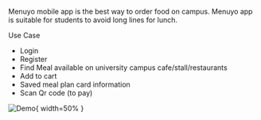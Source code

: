 Menuyo mobile app is the best way to order food on campus.
Menuyo app is suitable for students to avoid long lines for lunch. 

Use Case
- Login
- Register
- Find Meal available on university campus cafe/stall/restaurants
- Add to cart
- Saved meal plan card information
- Scan Qr code (to pay)

![Demo](demo.gif){ width=50% }
